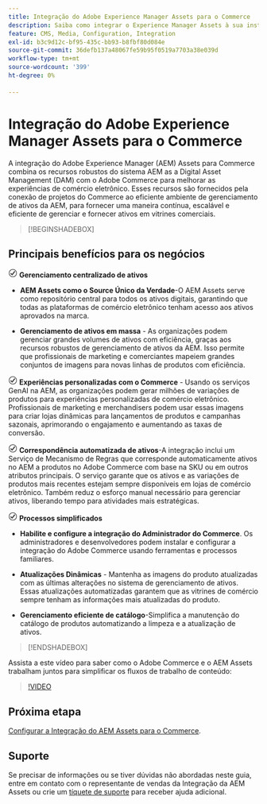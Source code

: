 ```yaml
---
title: Integração do Adobe Experience Manager Assets para o Commerce
description: Saiba como integrar o Experience Manager Assets à sua instância  [!DNL Commerce]  para acessar inúmeros ativos de mídia para usar em sua loja.
feature: CMS, Media, Configuration, Integration
exl-id: b3c9d12c-bf95-435c-bb93-b8fbf80d084e
source-git-commit: 36defb137a48067fe59b95f0519a7703a38e039d
workflow-type: tm+mt
source-wordcount: '399'
ht-degree: 0%

---
```


# Integração do Adobe Experience Manager Assets para o Commerce

A integração do Adobe Experience Manager (AEM) Assets para Commerce combina os recursos robustos do sistema AEM as a Digital Asset Management (DAM) com o Adobe Commerce para melhorar as experiências de comércio eletrônico. Esses recursos são fornecidos pela conexão de projetos do Commerce ao eficiente ambiente de gerenciamento de ativos da AEM, para fornecer uma maneira contínua, escalável e eficiente de gerenciar e fornecer ativos em vitrines comerciais.

>[!BEGINSHADEBOX]

## Principais benefícios para os negócios

![verificar](assets/icon-check.png) **Gerenciamento centralizado de ativos**

- **AEM Assets como o Source Único da Verdade**-O AEM Assets serve como repositório central para todos os ativos digitais, garantindo que todas as plataformas de comércio eletrônico tenham acesso aos ativos aprovados na marca.

- **Gerenciamento de ativos em massa** - As organizações podem gerenciar grandes volumes de ativos com eficiência, graças aos recursos robustos de gerenciamento de ativos da AEM. Isso permite que profissionais de marketing e comerciantes mapeiem grandes conjuntos de imagens para novas linhas de produtos com eficiência.

![verificação](assets/icon-check.png) **Experiências personalizadas com o Commerce** - Usando os serviços GenAI na AEM, as organizações podem gerar milhões de variações de produtos para experiências personalizadas de comércio eletrônico. Profissionais de marketing e merchandisers podem usar essas imagens para criar lojas dinâmicas para lançamentos de produtos e campanhas sazonais, aprimorando o engajamento e aumentando as taxas de conversão.

![verificar](assets/icon-check.png) **Correspondência automatizada de ativos**-A integração inclui um Serviço de Mecanismo de Regras que corresponde automaticamente ativos no AEM a produtos no Adobe Commerce com base na SKU ou em outros atributos principais. O serviço garante que os ativos e as variações de produtos mais recentes estejam sempre disponíveis em lojas de comércio eletrônico. Também reduz o esforço manual necessário para gerenciar ativos, liberando tempo para atividades mais estratégicas.

![verificar](assets/icon-check.png) **Processos simplificados**

- **Habilite e configure a integração do Administrador do Commerce**. Os administradores e desenvolvedores podem instalar e configurar a integração do Adobe Commerce usando ferramentas e processos familiares.

- **Atualizações Dinâmicas** - Mantenha as imagens do produto atualizadas com as últimas alterações no sistema de gerenciamento de ativos. Essas atualizações automatizadas garantem que as vitrines de comércio sempre tenham as informações mais atualizadas do produto.

- **Gerenciamento eficiente de catálogo**-Simplifica a manutenção do catálogo de produtos automatizando a limpeza e a atualização de ativos.

>[!ENDSHADEBOX]

Assista a este vídeo para saber como o Adobe Commerce e o AEM Assets trabalham juntos para simplificar os fluxos de trabalho de conteúdo:

>[!VIDEO](https://video.tv.adobe.com/v/3447837)

## Próxima etapa

[Configurar a Integração do AEM Assets para o Commerce](aem-assets-getting-started.md).

## Suporte

Se precisar de informações ou se tiver dúvidas não abordadas neste guia, entre em contato com o representante de vendas da Integração da AEM Assets ou crie um [tíquete de suporte](https://experienceleague.adobe.com/docs/commerce-knowledge-base/kb/help-center-guide/magento-help-center-user-guide.html#submit-ticket) para receber ajuda adicional.
